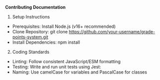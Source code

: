 **Contributing Documentation**

1) Setup Instructions
- Prerequisites: Install Node.js (v16+ recommended)
- Clone Repository: git clone https://github.com/your-username/grade-points-system.git 
- Install Dependencies: npm install

2) Coding Standards
- Linting: Follow consistent JavaScript/ESM formatting
- Testing: Write and run unit tests using Jest:
- Naming: Use camelCase for variables and PascalCase for classes
